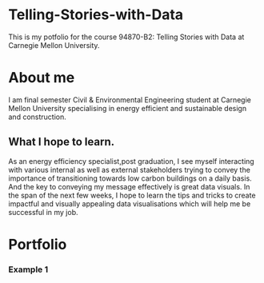 # Telling-Stories-with-Data
This is my potfolio for the course 94870-B2: Telling Stories with Data at Carnegie Mellon University.

# About me
I am final semester Civil & Environmental Engineering student at Carnegie Mellon University specialising in energy efficient and sustainable design and construction. 

## What I hope to learn.
As an energy efficiency specialist,post graduation, I see myself interacting with various internal as well as external stakeholders trying to convey the importance of transitioning towards low carbon buildings on a daily basis. And the key to conveying my message effectively is great data visuals. In the span of the next few weeks, I hope to learn the tips and tricks to create impactful and visually appealing data visualisations which will help me be successful in my job.

# Portfolio

### Example 1
<div class="flourish-embed flourish-chart" data-src="visualisation/7642593"><script src="https://public.flourish.studio/resources/embed.js"></script></div>
